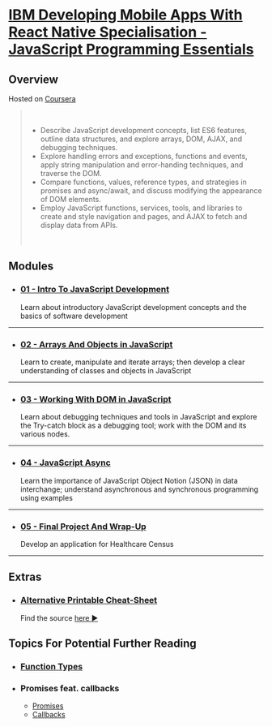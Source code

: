 # [IBM Developing Mobile Apps With React Native Specialisation - JavaScript Programming Essentials](https://www.coursera.org/learn/javascript-programming-essentials?specialization=developing-mobile-apps-with-react-native#outcomes)

## Overview

Hosted on [Coursera](https://www.coursera.org/)

> <br/>
>
> * Describe JavaScript development concepts, list ES6 features, outline data structures, and explore arrays, DOM, AJAX, and debugging techniques.
> * Explore handling errors and exceptions, functions and events, apply string manipulation and error-handing techniques, and traverse the DOM.
> * Compare functions, values, reference types, and strategies in promises and async/await, and discuss modifying the appearance of DOM elements.
> * Employ JavaScript functions, services, tools, and libraries to create and style navigation and pages, and AJAX to fetch and display data from APIs.
>
><br/>

## Modules

* ### [01 - Intro To JavaScript Development](./01-IntroToJavaScriptDevelopment/)
     Learn about introductory JavaScript development concepts and the basics of software development

<hr/>

* ### [02 - Arrays And Objects in JavaScript](./02-ArraysAndObjectsinJavaScript/)
    Learn to create, manipulate and iterate arrays; then develop a clear  understanding of classes and objects in JavaScript

<hr/>

* ### [03 - Working With DOM in JavaScript](./03-WorkingWithDOMInJavaScript/)
    Learn about debugging techniques and tools in JavaScript and explore the Try-catch block as a debugging tool; work with the DOM and its various nodes.

<hr/>

* ### [04 - JavaScript Async](./04-JavascriptAsync/)
    Learn the importance of JavaScript Object Notion (JSON) in data interchange; understand asynchronous and synchronous programming using examples

<hr/>

* ### [05 - Final Project And Wrap-Up](./05-FinalProjectAndWrapUp/)
    Develop an application for Healthcare Census


<hr/>

## Extras

- ### [Alternative Printable Cheat-Sheet](./Javascript-Cheat-Sheet.pdf)
    Find the source [here :arrow_forward:](https://websitesetup.org/wp-content/uploads/2020/09/Javascript-Cheat-Sheet.pdf)

## Topics For Potential Further Reading

- ### [Function Types](./01-IntroToJavaScriptDevelopment/02-IntroToJavaScriptFunctionsAndEvents/Notes.md/#types-of-functions)

- ### Promises feat. callbacks
    - [Promises](./04-JavaScriptAsync/02-AsynchronousDataRetrievalTechniques/notes.md/#promises)
    - [Callbacks](./04-JavaScriptAsync/02-AsynchronousDataRetrievalTechniques/notes.md/#callbacks)
